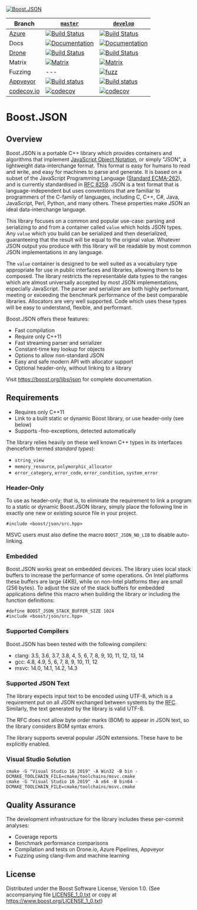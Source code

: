[![Boost.JSON](https://raw.githubusercontent.com/CPPAlliance/json/master/doc/images/repo-logo-3.png)](http://master.json.cpp.al/)

Branch          | [`master`](https://github.com/CPPAlliance/json/tree/master) | [`develop`](https://github.com/CPPAlliance/json/tree/develop) |
--------------- | ----------------------------------------------------------- | ------------------------------------------------------------- |
[Azure](https://azure.microsoft.com/en-us/services/devops/pipelines/) | [![Build Status](https://img.shields.io/azure-devops/build/vinniefalco/2571d415-8cc8-4120-a762-c03a8eda0659/8/master)](https://vinniefalco.visualstudio.com/json/_build/latest?definitionId=5&branchName=master) | [![Build Status](https://img.shields.io/azure-devops/build/vinniefalco/2571d415-8cc8-4120-a762-c03a8eda0659/8/develop)](https://vinniefalco.visualstudio.com/json/_build/latest?definitionId=8&branchName=develop)
Docs            | [![Documentation](https://img.shields.io/badge/docs-master-brightgreen.svg)](https://www.boost.org/doc/libs/master/libs/json/) | [![Documentation](https://img.shields.io/badge/docs-develop-brightgreen.svg)](https://www.boost.org/doc/libs/develop/libs/json/)
[Drone](https://drone.io/) | [![Build Status](https://drone.cpp.al/api/badges/boostorg/json/status.svg?ref=refs/heads/master)](https://drone.cpp.al/boostorg/json) | [![Build Status](https://drone.cpp.al/api/badges/boostorg/json/status.svg?ref=refs/heads/develop)](https://drone.cpp.al/boostorg/json)
Matrix          | [![Matrix](https://img.shields.io/badge/matrix-master-brightgreen.svg)](http://www.boost.org/development/tests/master/developer/json.html) | [![Matrix](https://img.shields.io/badge/matrix-develop-brightgreen.svg)](http://www.boost.org/development/tests/develop/developer/json.html)
Fuzzing         | --- |  [![fuzz](https://github.com/boostorg/json/workflows/fuzz/badge.svg?branch=develop)](https://github.com/boostorg/json/actions?query=workflow%3Afuzz+branch%3Adevelop)
[Appveyor](https://ci.appveyor.com/) | [![Build status](https://ci.appveyor.com/api/projects/status/8csswcnmfm798203?branch=master&svg=true)](https://ci.appveyor.com/project/vinniefalco/cppalliance-json/branch/master) | [![Build status](https://ci.appveyor.com/api/projects/status/8csswcnmfm798203?branch=develop&svg=true)](https://ci.appveyor.com/project/vinniefalco/cppalliance-json/branch/develop)
[codecov.io](https://codecov.io) | [![codecov](https://codecov.io/gh/boostorg/json/branch/master/graph/badge.svg)](https://codecov.io/gh/boostorg/json/branch/master) | [![codecov](https://codecov.io/gh/boostorg/json/branch/develop/graph/badge.svg)](https://codecov.io/gh/boostorg/json/branch/develop)

# Boost.JSON

## Overview

Boost.JSON is a portable C++ library which provides containers and
algorithms that implement
[JavaScript Object Notation](https://json.org/), or simply "JSON",
a lightweight data-interchange format. This format is easy for humans to
read and write, and easy for machines to parse and generate. It is based
on a subset of the JavaScript Programming Language
([Standard ECMA-262](https://www.ecma-international.org/ecma-262/10.0/index.html)),
and is currently standardised in [RFC 8259](https://datatracker.ietf.org/doc/html/rfc8259).
JSON is a text format that is language-independent but uses conventions
that are familiar to programmers of the C-family of languages, including
C, C++, C#, Java, JavaScript, Perl, Python, and many others. These
properties make JSON an ideal data-interchange language.

This library focuses on a common and popular use-case: parsing
and serializing to and from a container called `value` which
holds JSON types. Any `value` which you build can be serialized
and then deserialized, guaranteeing that the result will be equal
to the original value. Whatever JSON output you produce with this
library will be readable by most common JSON implementations
in any language.

The `value` container is designed to be well suited as a
vocabulary type appropriate for use in public interfaces and
libraries, allowing them to be composed. The library restricts
the representable data types to the ranges which are almost
universally accepted by most JSON implementations, especially
JavaScript. The parser and serializer are both highly performant,
meeting or exceeding the benchmark performance of the best comparable
libraries. Allocators are very well supported. Code which uses these
types will be easy to understand, flexible, and performant.

Boost.JSON offers these features:

* Fast compilation
* Require only C++11
* Fast streaming parser and serializer
* Constant-time key lookup for objects
* Options to allow non-standard JSON
* Easy and safe modern API with allocator support
* Optional header-only, without linking to a library

Visit https://boost.org/libs/json for complete documentation.

## Requirements

* Requires only C++11
* Link to a built static or dynamic Boost library, or use header-only (see below)
* Supports -fno-exceptions, detected automatically

The library relies heavily on these well known C++ types in
its interfaces (henceforth termed _standard types_):

* `string_view`
* `memory_resource`, `polymorphic_allocator`
* `error_category`, `error_code`, `error_condition`, `system_error`

### Header-Only

To use as header-only; that is, to eliminate the requirement to
link a program to a static or dynamic Boost.JSON library, simply
place the following line in exactly one new or existing source
file in your project.
```
#include <boost/json/src.hpp>
```

MSVC users must also define the macro `BOOST_JSON_NO_LIB` to disable
auto-linking.

### Embedded

Boost.JSON works great on embedded devices. The library uses local
stack buffers to increase the performance of some operations. On
Intel platforms these buffers are large (4KB), while on non-Intel
platforms they are small (256 bytes). To adjust the size of the
stack buffers for embedded applications define this macro when
building the library or including the function definitions:
```
#define BOOST_JSON_STACK_BUFFER_SIZE 1024
#include <boost/json/src.hpp>
```

### Supported Compilers

Boost.JSON has been tested with the following compilers:

* clang: 3.5, 3.6, 3.7, 3.8, 4, 5, 6, 7, 8, 9, 10, 11, 12, 13, 14
* gcc: 4.8, 4.9, 5, 6, 7, 8, 9, 10, 11, 12
* msvc: 14.0, 14.1, 14.2, 14.3

### Supported JSON Text

The library expects input text to be encoded using UTF-8, which is a
requirement put on all JSON exchanged between systems by the
[RFC](https://datatracker.ietf.org/doc/html/rfc8259#section-8.1). Similarly,
the text generated by the library is valid UTF-8.

The RFC does not allow byte order marks (BOM) to appear in JSON text, so the
library considers BOM syntax errors.

The library supports several popular JSON extensions. These have to be
explicitly enabled.

### Visual Studio Solution

    cmake -G "Visual Studio 16 2019" -A Win32 -B bin -DCMAKE_TOOLCHAIN_FILE=cmake/toolchains/msvc.cmake
    cmake -G "Visual Studio 16 2019" -A x64 -B bin64 -DCMAKE_TOOLCHAIN_FILE=cmake/toolchains/msvc.cmake

## Quality Assurance

The development infrastructure for the library includes
these per-commit analyses:

* Coverage reports
* Benchmark performance comparisons
* Compilation and tests on Drone.io, Azure Pipelines, Appveyor
* Fuzzing using clang-llvm and machine learning

## License

Distributed under the Boost Software License, Version 1.0.
(See accompanying file [LICENSE_1_0.txt](LICENSE_1_0.txt) or copy at
https://www.boost.org/LICENSE_1_0.txt)
